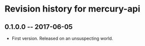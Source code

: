 # Revision history for mercury-api

## 0.1.0.0  -- 2017-06-05

* First version. Released on an unsuspecting world.
